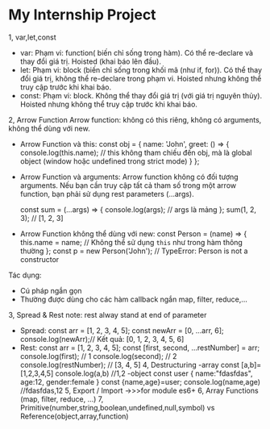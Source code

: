 # My Internship Project

1, var,let,const

- var:
  Phạm vi: function( biến chỉ sống trong hàm).
  Có thể re-declare và thay đổi giá trị.
  Hoisted (khai báo lên đầu).
- let:
  Phạm vi: block (biến chỉ sống trong khối mã (như if, for)).
  Có thể thay đổi giá trị, không thể re-declare trong phạm vi.
  Hoisted nhưng không thể truy cập trước khi khai báo.
- const:
  Phạm vi: block.
  Không thể thay đổi giá trị (với giá trị nguyên thủy).
  Hoisted nhưng không thể truy cập trước khi khai báo.

2, Arrow Function
Arrow function: không có this riêng, không có arguments, không thể dùng với new.

- Arrow Function và this:
  const obj = {
  name: 'John',
  greet: () => {
  console.log(this.name); // this không tham chiếu đến obj, mà là global object (window hoặc undefined trong strict mode)
  }
  };
- Arrow Function và arguments:
  Arrow function không có đối tượng arguments. Nếu bạn cần truy cập tất cả tham số trong một arrow function, bạn phải sử dụng rest parameters (...args).

  const sum = (...args) => {
  console.log(args); // args là mảng
  };
  sum(1, 2, 3); // [1, 2, 3]

- Arrow Function không thể dùng với new:
  const Person = (name) => {
  this.name = name; // Không thể sử dụng `this` như trong hàm thông thường
  };
  const p = new Person('John'); // TypeError: Person is not a constructor

Tác dụng:

- Cú pháp ngắn gọn
- Thường được dùng cho các hàm callback ngắn map, filter, reduce,...

3, Spread & Rest
note: rest alway stand at end of parameter

- Spread:
  const arr = [1, 2, 3, 4, 5];
  const newArr = [0, ...arr, 6];
  console.log(newArr);// Kết quả: [0, 1, 2, 3, 4, 5, 6]
- Rest:
  const arr = [1, 2, 3, 4, 5];
  const [first, second, ...restNumber] = arr;
  console.log(first); // 1
  console.log(second); // 2
  console.log(restNumber); // [3, 4, 5]
  4, Destructuring
  -array
  const [a,b]=[1,2,3,4,5]
  console.log(a,b) //1,2
  -object
  const user {
  name:"fdasfdas",
  age:12,
  gender:female
  }
  const {name,age}=user;
  console.log(name,age) //fdasfdas,12
  5, Export / Import ->>>for module es6+
  6, Array Functions (map, filter, reduce, ...)
  7, Primitive(number,string,boolean,undefined,null,symbol) vs Reference(object,array,function)
